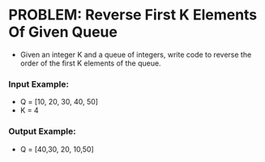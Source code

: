 
# PROBLEM: Reverse First K Elements Of Given Queue

* Given an integer K and a queue of integers, write code to reverse the order of the first K elements of the queue.

### Input Example: 
* Q = [10, 20, 30, 40, 50]
*  K = 4 

### Output Example: 
* Q = [40,30, 20, 10,50]
